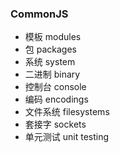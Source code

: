 ### CommonJS
* 模板 modules
* 包 packages
* 系统 system
* 二进制 binary
* 控制台 console
* 编码 encodings
* 文件系统 filesystems
* 套接字 sockets
* 单元测试 unit testing

